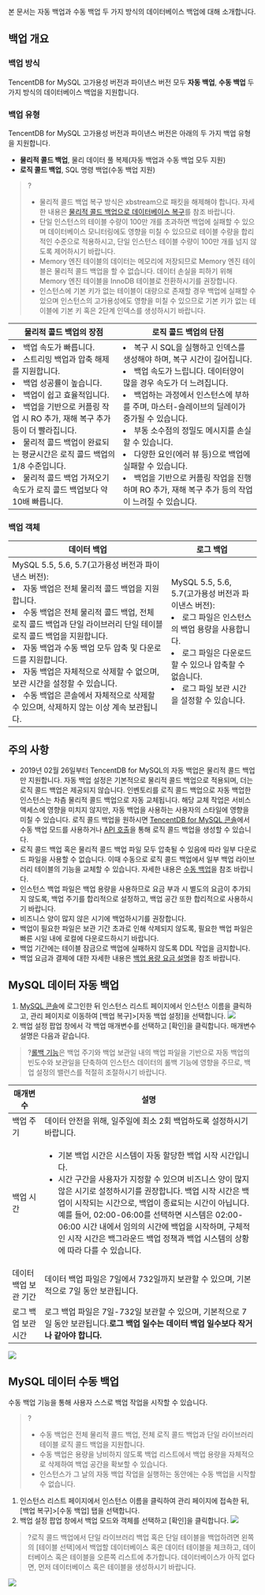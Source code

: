 본 문서는 자동 백업과 수동 백업 두 가지 방식의 데이터베이스 백업에 대해 소개합니다.

## 백업 개요
### 백업 방식
TencentDB for MySQL 고가용성 버전과 파이낸스 버전 모두 **자동 백업**, **수동 백업** 두 가지 방식의 데이터베이스 백업을 지원합니다.


### 백업 유형
TencentDB for MySQL 고가용성 버전과 파이낸스 버전은 아래의 두 가지 백업 유형을 지원합니다.
- **물리적 콜드 백업**, 물리 데이터 풀 복제(자동 백업과 수동 백업 모두 지원)
- **로직 콜드 백업**, SQL 명령 백업(수동 백업 지원)
>?
>- 물리적 콜드 백업 복구 방식은 xbstream으로 패킷을 해제해야 합니다. 자세한 내용은 [물리적 콜드 백업으로 데이터베이스 복구](https://intl.cloud.tencent.com/document/product/236/31910)를 참조 바랍니다.
>- 단일 인스턴스의 테이블 수량이 100만 개를 초과하면 백업에 실패할 수 있으며 데이터베이스 모니터링에도 영향을 미칠 수 있으므로 테이블 수량을 합리적인 수준으로 적용하시고, 단일 인스턴스 테이블 수량이 100만 개를 넘지 않도록 제어하시기 바랍니다.
>- Memory 엔진 테이블의 데이터는 메모리에 저장되므로 Memory 엔진 테이블은 물리적 콜드 백업을 할 수 없습니다. 데이터 손실을 피하기 위해 Memory 엔진 테이블을 InnoDB 테이블로 전환하시기를 권장합니다.
>- 인스턴스에 기본 키가 없는 테이블이 대량으로 존재할 경우 백업에 실패할 수 있으며 인스턴스의 고가용성에도 영향을 미칠 수 있으므로 기본 키가 없는 테이블에 기본 키 혹은 2단계 인덱스를 생성하시기 바랍니다.

| 물리적 콜드 백업의 장점 | 로직 콜드 백업의 단점 |
|---------|---------|
| <li>백업 속도가 빠릅니다.<li>스트리밍 백업과 압축 해제를 지원합니다.<li>백업 성공률이 높습니다.<li>백업이 쉽고 효율적입니다.<li>백업을 기반으로 커플링 작업 시 RO 추가, 재해 복구 추가 등이 더 빨라집니다.<li>물리적 콜드 백업이 완료되는 평균시간은 로직 콜드 백업의 1/8 수준입니다.<li>물리적 콜드 백업 가져오기 속도가 로직 콜드 백업보다 약 10배 빠릅니다.| <li>복구 시 SQL을 실행하고 인덱스를 생성해야 하며, 복구 시간이 길어집니다.<li>백업 속도가 느립니다. 데이터양이 많을 경우 속도가 더 느려집니다.<li>백업하는 과정에서 인스턴스에 부하를 주며, 마스터-슬레이브의 딜레이가 증가될 수 있습니다.<li>부동 소수점의 정밀도 메시지를 손실할 수 있습니다.<li>다양한 요인(에러 뷰 등)으로 백업에 실패할 수 있습니다.<li>백업을 기반으로 커플링 작업을 진행하며 RO 추가, 재해 복구 추가 등의 작업이 느려질 수 있습니다. |

### 백업 객체
| 데이터 백업 | 로그 백업 |
|---------|---------|
| MySQL 5.5, 5.6, 5.7(고가용성 버전과 파이낸스 버전): <li>자동 백업은 전체 물리적 콜드 백업을 지원합니다.<li>수동 백업은 전체 물리적 콜드 백업, 전체 로직 콜드 백업과 단일 라이브러리 단일 테이블 로직 콜드 백업을 지원합니다.<li>자동 백업과 수동 백업 모두 압축 및 다운로드를 지원합니다.<li>자동 백업은 자체적으로 삭제할 수 없으며, 보관 시간을 설정할 수 있습니다.<li>수동 백업은 콘솔에서 자체적으로 삭제할 수 있으며, 삭제하지 않는 이상 계속 보관됩니다.| MySQL 5.5, 5.6, 5.7(고가용성 버전과 파이낸스 버전):<li>로그 파일은 인스턴스의 백업 용량을 사용합니다.<li>로그 파일은 다운로드할 수 있으나 압축할 수 없습니다.<li>로그 파일 보관 시간을 설정할 수 있습니다.|

## 주의 사항
- 2019년 02월 26일부터 TencentDB for MySQL의 자동 백업은 물리적 콜드 백업만 지원합니다. 자동 백업 설정은 기본적으로 물리적 콜드 백업으로 적용되며, 더는 로직 콜드 백업은 제공되지 않습니다. 인벤토리를 로직 콜드 백업으로 자동 백업한 인스턴스는 차츰 물리적 콜드 백업으로 자동 교체됩니다.
해당 교체 작업은 서비스 액세스에 영향을 미치지 않지만, 자동 백업을 사용하는 사용자의 스타일에 영향을 미칠 수 있습니다. 로직 콜드 백업을 원하시면 [TencentDB for MySQL 콘솔](https://console.cloud.tencent.com/cdb)에서 수동 백업 모드를 사용하거나 [API 호출](https://intl.cloud.tencent.com/document/product/236/15844)을 통해 로직 콜드 백업을 생성할 수 있습니다.
- 로직 콜드 백업 혹은 물리적 콜드 백업 파일 모두 압축될 수 있음에 따라 일부 다운로드 파일을 사용할 수 없습니다. 이때 수동으로 로직 콜드 백업에서 일부 백업 라이브러리 테이블의 기능을 교체할 수 있습니다. 자세한 내용은 [수동 백업](#manual-backup)을 참조 바랍니다.
- 인스턴스 백업 파일은 백업 용량을 사용하므로 요금 부과 시 별도의 요금이 추가되지 않도록, 백업 주기를 합리적으로 설정하고, 백업 공간 또한 합리적으로 사용하시기 바랍니다.
- 비즈니스 양이 많지 않은 시기에 백업하시기를 권장합니다.
- 백업이 필요한 파일은 보관 기간 초과로 인해 삭제되지 않도록, 필요한 백업 파일은 빠른 시일 내에 로컬에 다운로드하시기 바랍니다.
- 백업 기간에는 테이블 잠금으로 백업에 실패하지 않도록 DDL 작업을 금지합니다.
- 백업 요금과 결제에 대한 자세한 내용은 [백업 용량 요금 설명](https://intl.cloud.tencent.com/document/product/236/32344)을 참조 바랍니다.

## MySQL 데이터 자동 백업
1. [MySQL 콘솔](https://console.cloud.tencent.com/cdb)에 로그인한 뒤 인스턴스 리스트 페이지에서 인스턴스 이름을 클릭하고, 관리 페이지로 이동하여 [백업 복구]>[자동 백업 설정]을 선택합니다.
![](https://main.qcloudimg.com/raw/69fed1aac393a518bd8cc2ad1fea550f.png)
2. 백업 설정 팝업 창에서 각 백업 매개변수를 선택하고 [확인]을 클릭합니다. 매개변수 설명은 다음과 같습니다.
>?[롤백 기능](https://intl.cloud.tencent.com/document/product/236/7276)은 백업 주기와 백업 보관일 내의 백업 파일을 기반으로 자동 백업의 빈도수와 보관일을 단축하여 인스턴스 데이터의 롤백 기능에 영향을 주므로, 백업 설정의 밸런스를 적절히 조절하시기 바랍니다.
>
<table>
<thead>
<tr>
<th>매개변수</th>
<th>설명</th>
</tr>
</thead>
<tbody>
<tr>
<td>백업 주기</td>
<td>데이터 안전을 위해, 일주일에 최소 2회 백업하도록 설정하시기 바랍니다.</td>
</tr>
<tr>
<td>백업 시간</td>
<td><ul><li>기본 백업 시간은 시스템이 자동 할당한 백업 시작 시간입니다.<li>시간 구간을 사용자가 지정할 수 있으며 비즈니스 양이 많지 않은 시기로 설정하시기를 권장합니다. 백업 시작 시간은 백업이 시작되는 시간으로, 백업이 종료되는 시간이 아닙니다.<br>예를 들어, 02:00-06:00를 선택하면 시스템은 02:00-06:00 시간 내에서 임의의 시간에 백업을 시작하며, 구체적인 시작 시간은 백그라운드 백업 정책과 백업 시스템의 상황에 따라 다를 수 있습니다.
</td>
</tr>
<tr>
<td>데이터 백업 보관 기간</td>
<td>데이터 백업 파일은 7일에서 732일까지 보관할 수 있으며, 기본적으로 7일 동안 보관됩니다.</td>
</tr>
<tr>
<td>로그 백업 보관 시간</td>
<td>로그 백업 파일은 7일-732일 보관할 수 있으며, 기본적으로 7일 동안 보관됩니다.<strong>로그 백업 일수는 데이터 백업 일수보다 작거나 같아야 합니다.</strong>  </td>
</tr>
</tbody></table>
<img src="https://main.qcloudimg.com/raw/a371d4ba960264aa5630b59a3bfe5096.png"  style="margin:0;">


<span id = "manual-backup"></span>
## MySQL 데이터 수동 백업
수동 백업 기능을 통해 사용자 스스로 백업 작업을 시작할 수 있습니다.
>?
>- 수동 백업은 전체 물리적 콜드 백업, 전체 로직 콜드 백업과 단일 라이브러리 테이블 로직 콜드 백업을 지원합니다.
>- 수동 백업은 용량을 낭비하지 않도록 백업 리스트에서 백업 용량을 자체적으로 삭제하여 백업 공간을 확보할 수 있습니다.
>- 인스턴스가 그 날의 자동 백업 작업을 실행하는 동안에는 수동 백업을 시작할 수 없습니다.
>
1. 인스턴스 리스트 페이지에서 인스턴스 이름을 클릭하여 관리 페이지에 접속한 뒤, [백업 복구]>[수동 백업] 탭을 선택합니다.
2. 백업 설정 팝업 창에서 백업 모드와 객체를 선택하고 [확인]을 클릭합니다.
![](https://main.qcloudimg.com/raw/a16e644f51756b6a98597945e45329cd.png)
>?로직 콜드 백업에서 단일 라이브러리 백업 혹은 단일 테이블을 백업하려면 왼쪽의 [테이블 선택]에서 백업할 데이터베이스 혹은 데이터 테이블을 체크하고, 데이터베이스 혹은 테이블을 오른쪽 리스트에 추가합니다. 데이터베이스가 아직 없다면, 먼저 데이터베이스 혹은 테이블을 생성하시기 바랍니다.
>
![](https://main.qcloudimg.com/raw/76924e2c76ac348b68ed113d679d6907.png)

